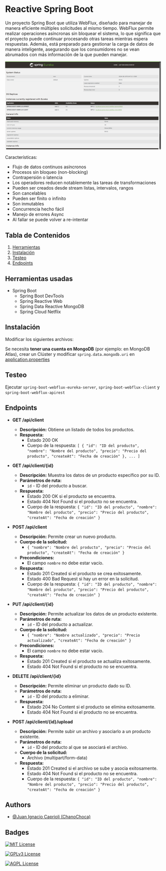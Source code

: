 # Reactive Spring Boot

Un proyecto Spring Boot que utiliza WebFlux, diseñado para manejar de manera eficiente múltiples solicitudes al mismo tiempo. 
WebFlux permite realizar operaciones asíncronas sin bloquear el sistema, lo que significa que el proyecto puede continuar procesando otras tareas mientras espera respuestas. 
Además, está preparado para gestionar la carga de datos de manera inteligente, asegurando que los consumidores no se vean abrumados con más información de la que pueden manejar.

![Main image](img.png)

Características:
- Flujo de datos continuos asíncronos
- Procesos sin bloqueo (non-blocking)
- Contrapersión o latencia
- Los operadores reducen notablemente las tareas de transformaciones
- Pueden ser creados desde stream listas, intervalos, rangos
- Son cancelables
- Pueden ser finito o infinito
- Son inmutables
- Concurrencia hecho fácil
- Manejo de errores Async
- Al fallar se puede volver a re-intentar

## Tabla de Contenidos

1. [Herramientas](#herramientas-usadas)
2. [Instalación](#instalación)
3. [Testeo](#testeo)
4. [Endpoints](#endpoints)


## Herramientas usadas

- Spring Boot
    - Spring Boot DevTools
    - Spring Reactive Web
    - Spring Data Reactive MongoDB
    - Spring Cloud Netflix
    

## Instalación

Modificar los siguientes archivos:

Se necesita **tener una cuenta en MongoDB** (por ejemplo: en MongoDB Atlas), crear un Clúster y modificar `spring.data.mongodb.uri` en [application.properties](src/main/resources/application.properties)

## Testeo

Ejecutar `spring-boot-webflux-eureka-server`, `spring-boot-webflux-client` y `spring-boot-webflux-apirest`

## Endpoints

- **GET /api/client**
  - **Descripción:** Obtiene un listado de todos los productos.
  - **Respuesta:**
    - Estado 200 OK
    - Cuerpo de la respuesta: `[ { "id": "ID del producto", "nombre": "Nombre del producto", "precio": "Precio del producto", "createAt": "Fecha de creación" }, ... ]`

- **GET /api/client/{id}**
  - **Descripción:** Muestra los datos de un producto específico por su ID.
  - **Parámetros de ruta:**
    - `id` - ID del producto a buscar.
  - **Respuesta:**
    - Estado 200 OK si el producto se encuentra.
    - Estado 404 Not Found si el producto no se encuentra.
    - Cuerpo de la respuesta: `{ "id": "ID del producto", "nombre": "Nombre del producto", "precio": "Precio del producto", "createAt": "Fecha de creación" }`

- **POST /api/client**
  - **Descripción:** Permite crear un nuevo producto.
  - **Cuerpo de la solicitud:**
    - `{ "nombre": "Nombre del producto", "precio": "Precio del producto", "createAt": "Fecha de creación" }`
  - **Precondiciones:**
    - El campo `nombre` no debe estar vacío.
  - **Respuesta:**
    - Estado 201 Created si el producto se crea exitosamente.
    - Estado 400 Bad Request si hay un error en la solicitud.
    - Cuerpo de la respuesta: `{ "id": "ID del producto", "nombre": "Nombre del producto", "precio": "Precio del producto", "createAt": "Fecha de creación" }`

- **PUT /api/client/{id}**
  - **Descripción:** Permite actualizar los datos de un producto existente.
  - **Parámetros de ruta:**
    - `id` - ID del producto a actualizar.
  - **Cuerpo de la solicitud:**
    - `{ "nombre": "Nombre actualizado", "precio": "Precio actualizado", "createAt": "Fecha de creación" }`
  - **Precondiciones:**
    - El campo `nombre` no debe estar vacío.
  - **Respuesta:**
    - Estado 201 Created si el producto se actualiza exitosamente.
    - Estado 404 Not Found si el producto no se encuentra.

- **DELETE /api/client/{id}**
  - **Descripción:** Permite eliminar un producto dado su ID.
  - **Parámetros de ruta:**
    - `id` - ID del producto a eliminar.
  - **Respuesta:**
    - Estado 204 No Content si el producto se elimina exitosamente.
    - Estado 404 Not Found si el producto no se encuentra.

- **POST /api/client/{id}/upload**
  - **Descripción:** Permite subir un archivo y asociarlo a un producto existente.
  - **Parámetros de ruta:**
    - `id` - ID del producto al que se asociará el archivo.
  - **Cuerpo de la solicitud:**
    - Archivo (multipart/form-data)
  - **Respuesta:**
    - Estado 201 Created si el archivo se sube y asocia exitosamente.
    - Estado 404 Not Found si el producto no se encuentra.
    - Cuerpo de la respuesta: `{ "id": "ID del producto", "nombre": "Nombre del producto", "precio": "Precio del producto", "createAt": "Fecha de creación" }`

## Authors

- [@Juan Ignacio Caprioli (ChanoChoca)](https://github.com/ChanoChoca)

## Badges

[//]: # (Add badges from somewhere like: [shields.io]&#40;https://shields.io/&#41;)

[![MIT License](https://img.shields.io/badge/License-MIT-green.svg)](https://choosealicense.com/licenses/mit/)

[![GPLv3 License](https://img.shields.io/badge/License-GPL%20v3-yellow.svg)](https://opensource.org/licenses/)

[![AGPL License](https://img.shields.io/badge/license-AGPL-blue.svg)](http://www.gnu.org/licenses/agpl-3.0)
